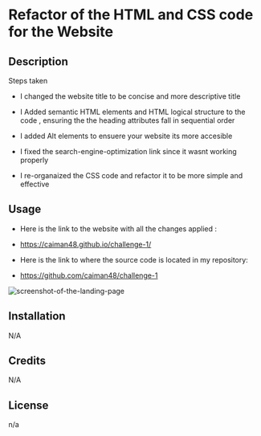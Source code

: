 # Refactor of the HTML and CSS code for the Website 

## Description

Steps taken 

- I changed the website title to be concise and more  descriptive title

- I Added semantic HTML elements and HTML logical  structure to the code , ensuring the the heading attributes fall in sequential order 

- I added Alt elements to ensuere your website its more accesible 

- I fixed the search-engine-optimization link since it wasnt working properly 

- I re-organaized the CSS code and refactor it to be more simple and effective 



## Usage

- Here is the link to the website with all the changes applied :

- https://caiman48.github.io/challenge-1/

- Here is the link to where the source code is located in my repository:

- https://github.com/caiman48/challenge-1


![screenshot-of-the-landing-page](https://github.com/caiman48/challenge-1/assets/102683872/3a349d58-5bc5-4e55-a612-b85e4151ddd5)

## Installation

N/A


## Credits

N/A

## License
n/a



